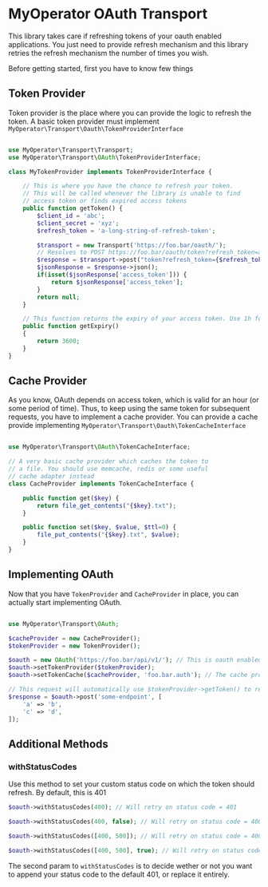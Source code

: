 # MyOperator OAuth Transport

This library takes care if refreshing tokens of your oauth enabled applications. You just need to provide refresh mechanism and this library retries the refresh mechanism the number of times you wish.

Before getting started, first you have to know few things


## Token Provider

Token provider is the place where you can provide the logic to refresh the token. A basic token provider must implement `MyOperator\Transport\Oauth\TokenProviderInterface`

```php

use MyOperator\Transport\Transport;
use MyOperator\Transport\OAuth\TokenProviderInterface;

class MyTokenProvider implements TokenProviderInterface {

    // This is where you have the chance to refresh your token.
    // This will be called whenever the library is unable to find
    // access token or finds expired access tokens
    public function getToken() {
        $client_id = 'abc';
        $client_secret = 'xyz';
        $refresh_token = 'a-long-string-of-refresh-token';

        $transport = new Transport('https://foo.bar/oauth/');
        // Resolves to POST https://foo.bar/oauth/token?refresh_token=a-long-string-of-refresh-token&client_id=abc&client_secret=def&grant_type=refresh_token
        $response = $transport->post("token?refresh_token={$refresh_token}&client_id={$client_id}&client_secret={$client_secret}&grant_type=refresh_token");
        $jsonResponse = $response->json();
        if(isset($jsonResponse['access_token'])) {
            return $jsonResponse['access_token'];
        }
        return null;
    }

    // This function returns the expiry of your access token. Use 1h for default
    public function getExpiry()
    {
        return 3600;
    }
}
```

## Cache Provider

As you know, OAuth depends on access token, which is valid for an hour (or some period of time). Thus, to  keep  using the same token for subsequent requests, you have to implement a cache provider. You can provide a cache provide implementing `MyOperator\Transport\Oauth\TokenCacheInterface`

```php

use MyOperator\Transport\OAuth\TokenCacheInterface;

// A very basic cache provider which caches the token to
// a file. You should use memcache, redis or some useful 
// cache adapter instead
class CacheProvider implements TokenCacheInterface {

    public function get($key) {
        return file_get_contents("{$key}.txt");
    }

    public function set($key, $value, $ttl=0) {
        file_put_contents("{$key}.txt", $value);
    }
}
```

## Implementing OAuth

Now that you have `TokenProvider` and `CacheProvider` in place, you can actually start implementing OAuth.

```php

use MyOperator\Transport\OAuth;

$cacheProvider = new CacheProvider();
$tokenProvider = new TokenProvider();

$oauth = new OAuth('https://foo.bar/api/v1/'); // This is oauth enabled API
$oauth->setTokenProvider($tokenProvider);
$oauth->setTokenCache($cacheProvider, 'foo.bar.auth'); // The cache provider and cache key

// This request will automatically use $tokenProvider->getToken() to refresh token for expired ones
$response = $oauth->post('some-endpoint', [
    'a' => 'b',
    'c' => 'd',
]);
```

## Additional Methods

### withStatusCodes

Use this method to set your custom status code on which the token should refresh. By default, this is 401

```php
$oauth->withStatusCodes(400); // Will retry on status code = 401

$oauth->withStatusCodes(400, false); // Will retry on status code = 400, 401

$oauth->withStatusCodes([400, 500]); // Will retry on status code = 400, 500

$oauth->withStatusCodes([400, 500], true); // Will retry on status code = 400, 401, 500
```

The second param to `withStatusCodes` is to  decide wether or not you want to append your status code to
the  default 401, or replace it entirely.